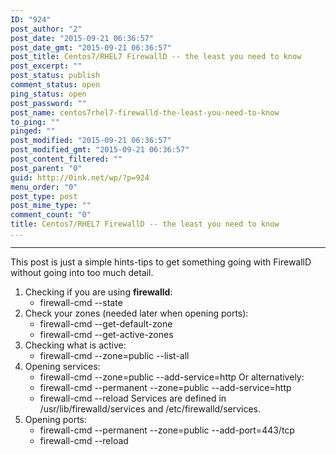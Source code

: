 ```yaml
---
ID: "924"
post_author: "2"
post_date: "2015-09-21 06:36:57"
post_date_gmt: "2015-09-21 06:36:57"
post_title: Centos7/RHEL7 FirewallD -- the least you need to know
post_excerpt: ""
post_status: publish
comment_status: open
ping_status: open
post_password: ""
post_name: centos7rhel7-firewalld-the-least-you-need-to-know
to_ping: ""
pinged: ""
post_modified: "2015-09-21 06:36:57"
post_modified_gmt: "2015-09-21 06:36:57"
post_content_filtered: ""
post_parent: "0"
guid: http://0ink.net/wp/?p=924
menu_order: "0"
post_type: post
post_mime_type: ""
comment_count: "0"
title: Centos7/RHEL7 FirewallD -- the least you need to know
...
```

---

This post is just a simple hints-tips to get something going with FirewallD without going into too much detail.

1.  Checking if you are using **firewalld**:
    *   firewall-cmd --state
2.  Check your zones (needed later when opening ports):
    *   firewall-cmd --get-default-zone
    *   firewall-cmd --get-active-zones
3.  Checking what is active:
    *   firewall-cmd --zone=public --list-all
4.  Opening services:
    *   firewall-cmd --zone=public --add-service=http Or alternatively:
    *   firewall-cmd --permanent --zone=public --add-service=http
    *   firewall-cmd --reload Services are defined in /usr/lib/firewalld/services and /etc/firewalld/services.
5.  Opening ports:
    *   firewall-cmd --permanent --zone=public --add-port=443/tcp
    *   firewall-cmd --reload


